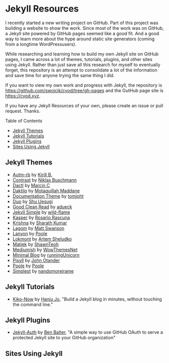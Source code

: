 # Jekyll Resources
I recently started a new writing project on GitHub. Part of this project was building a website to show the work. Since most of the work was on GitHub, a Jekyll site powered by GitHub pages seemed like a good fit. And a good way to learn more about the hype around static site generators (coming from a longtime WordPressusers). 

While researching and learning how to build my own Jekyll site on GitHub pages, I came across a lot of themes, tutorials, plugins, and other sites using Jekyll. Rather than just save all this research for myself to eventually forget, this repository is an attempt to consolidate a lot of the information and save time for anyone trying the same thing I did. 

If you want to view my own work and progress with Jekyll, the repository is https://github.com/swoicik/cyod/tree/gh-pages and the GutHub page site is https://cyod.xyz. 

If you have any Jekyll Resources of your own, please create an issue or pull request. Thanks. 

Table of Contents
- [Jekyll Themes](https://github.com/swoicik/Jekyll-Resources/blob/master/README.md#jekyll-themes)
- [Jekyll Tutorials](https://github.com/swoicik/Jekyll-Resources#jekyll-tutorials)
- [Jekyll Plugins](https://github.com/swoicik/Jekyll-Resources#jekyll-plugins)
- [Sites Using Jekyll](https://github.com/swoicik/Jekyll-Resources#sites-using-jekyll)

## Jekyll Themes
- [Autm-rb](https://github.com/kirqe/autm-rb) by [Kirill B.](https://github.com/kirqu)
- [Contrast](https://github.com/niklasbuschmann/contrast) by [Niklas Buschmann](https://github.com/niklasbuschmann)
- [Dactl](https://github.com/melangue/dactl) by [Marcin C](https://github.com/melangue)
- [Daktilo](https://github.com/kronik3r/daktilo) by [Motaquillah Maddane](https://github.com/kronik3r)
- [Documentation Theme](https://github.com/tomjoht/documentation-theme-jekyll) by [tomjoht](https://github.com/tomjoht)
- [Duo](https://github.com/chibicode/duo) by [Shu Uesugi](https://github.com/chibicode)
- [Good Clean Read](https://github.com/adueck/good-clean-read) by [adueck](https://github.com/adueck)
- [Jekyll Simple](https://github.com/wild-flame/jekyll-simple) by [wild-flame](https://github.com/wild-flame)
- [Kasper](https://github.com/rosario/kasper) by [Rosario Rascuna](https://github.com/rosario)
- [Krishna](https://github.com/sharu725/krishna) by [Sharath Kumar](https://github.com/sharu725)
- [Lagom](https://github.com/swanson/lagom) by [Matt Swanson](https://github.com/swanson)
- [Lanyon](https://github.com/poole/lanyon) by [Poole](https://github.com/poole)
- [Lokmont](https://github.com/artemsheludko/lokmont) by [Artem Sheludko](https://github.com/artemsheludko)
- [Matjek](https://github.com/ShawnTeoh/matjek) by [ShawnTeoh](https://github.com/ShawnTeoh)
- [Mediumish](https://github.com/wowthemesnet/mediumish-theme-jekyll) by [WowThemesNet](https://github.com/wowthemesnet)
- [Minimal Blog](https://github.com/runningUnicorn/minimal-blog) by [runningUnicorn](https://github.com/runningUnicorn)
- [Pixyll](https://github.com/johno/pixyll) by [John Otander](https://github.com/johno)
- [Poole](https://github.com/poole/poole) by [Poole](https://github.com/poole)
- [Simplest](https://github.com/nandomoreirame/simplest) by [nandomoreirame](https://github.com/nandomoreirame)

## Jekyll Tutorials
- [Kiko-Now](https://github.com/aweekj/kiko-now) by [Hanju Jo](https://github.com/aweekj), "Build a Jekyll blog in minutes, without touching the command line."

## Jekyll Plugins 
- [Jekyll-Auth](https://github.com/benbalter/jekyll-auth) by [Ben Balter](https://github.com/benbalter), "A simple way to use GitHub OAuth to serve a protected Jekyll site to your GitHub organization"

## Sites Using Jekyll
